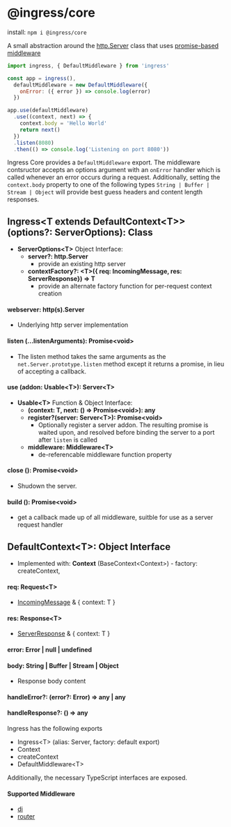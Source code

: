 # @ingress/core

install: `npm i @ingress/core`

A small abstraction around the [http.Server] class that uses [promise-based middleware]

```javascript
import ingress, { DefaultMiddleware } from 'ingress'

const app = ingress(),
  defaultMiddleware = new DefaultMiddleware({
    onError: ({ error }) => console.log(error)
  })

app.use(defaultMiddleware)
  .use((context, next) => {
    context.body = 'Hello World'
    return next()
  })
  .listen(8080)
  .then(() => console.log('Listening on port 8080'))
```

Ingress Core provides a `DefaultMiddleware` export. The middleware contsructor accepts an options argument with an `onError` handler which
is called whenever an error occurs during a request. Additionally, setting the `context.body` property to one of
the following types `String | Buffer | Stream | Object` will provide best guess headers and content length responses.


## Ingress\<T extends DefaultContext\<T\>\> (options?: ServerOptions): Class

- **ServerOptions\<T\>** Object Interface:
  - **server?: http.Server**
    - provide an existing http server
  - **contextFactory?: \<T\>({ req: IncomingMessage, res: ServerResponse}) => T**
    - provide an alternate factory function for per-request context creation

#### webserver: http(s).Server
- Underlying http server implementation

#### listen (...listenArguments): Promise\<void\>
- The listen method takes the same arguments as the `net.Server.prototype.listen` method except it returns a promise, in lieu of accepting a callback.

#### use (addon: Usable\<T\>): Server\<T\>

- **Usable\<T\>** Function & Object Interface:
  - **(context: T, next: () => Promise\<void\>): any**
  - **register?(server: Server\<T\>): Promise\<void\>**
    - Optionally register a server addon. The resulting promise is waited upon, and resolved before binding the server to a port after `listen` is called
  - **middleware: Middleware\<T\>**
    - de-referencable middleware function property

#### close (): Promise\<void\>
  - Shudown the server.

#### build (): Promise\<void\>
  - get a callback made up of all middleware, suitble for use as a server request handler

## DefaultContext\<T\>: Object Interface
  - Implemented with: **Context** (BaseContext\<Context\>) - factory: createContext,

#### req: Request\<T\>
  - [IncomingMessage](https://nodejs.org/api/http.html#http_class_http_incomingmessage) & { context: T }

#### res: Response\<T\>
  - [ServerResponse](https://nodejs.org/api/http.html#http_class_http_serverresponse) & { context: T }

#### error: Error | null | undefined

#### body: String | Buffer | Stream | Object
  - Response body content

#### handleError?: (error?: Error) => any | any

#### handleResponse?: () => any

Ingress has the following exports
- Ingress\<T\> (alias: Server, factory: default export)
- Context
- createContext
- DefaultMiddleware\<T\>

Additionally, the necessary TypeScript interfaces are exposed.

#### Supported Middleware
- [di](https://github.com/ingress/di)
- [router](https://github.com/ingress/router)

[http.Server]: https://nodejs.org/api/http.html#http_class_http_server
[promise-based middleware]: https://github.com/calebboyd/app-builder

